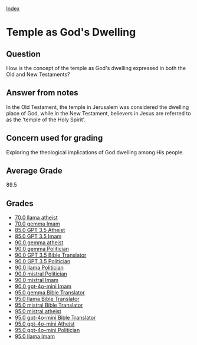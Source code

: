 
[Index](../index.md)
# Temple as God's Dwelling
## Question
How is the concept of the temple as God's dwelling expressed in both the Old and New Testaments?

## Answer from notes
In the Old Testament, the temple in Jerusalem was considered the dwelling place of God, while in the New Testament, believers in Jesus are referred to as the 'temple of the Holy Spirit'.

## Concern used for grading
Exploring the theological implications of God dwelling among His people.

## Average Grade
89.5

## Grades
 * [70.0 llama atheist](../answers/llama_atheist/Temple_as_God's_Dwelling.md)
 * [70.0 gemma Imam](../answers/gemma_Imam/Temple_as_God's_Dwelling.md)
 * [85.0 GPT 3.5 Atheist](../answers/GPT_3.5_Atheist/Temple_as_God's_Dwelling.md)
 * [85.0 GPT 3.5 Imam](../answers/GPT_3.5_Imam/Temple_as_God's_Dwelling.md)
 * [90.0 gemma atheist](../answers/gemma_atheist/Temple_as_God's_Dwelling.md)
 * [90.0 gemma Politician](../answers/gemma_Politician/Temple_as_God's_Dwelling.md)
 * [90.0 GPT 3.5 Bible Translator](../answers/GPT_3.5_Bible_Translator/Temple_as_God's_Dwelling.md)
 * [90.0 GPT 3.5 Politician](../answers/GPT_3.5_Politician/Temple_as_God's_Dwelling.md)
 * [90.0 llama Politician](../answers/llama_Politician/Temple_as_God's_Dwelling.md)
 * [90.0 mistral Politician](../answers/mistral_Politician/Temple_as_God's_Dwelling.md)
 * [90.0 mistral Imam](../answers/mistral_Imam/Temple_as_God's_Dwelling.md)
 * [90.0 gpt-4o-mini Imam](../answers/gpt-4o-mini_Imam/Temple_as_God's_Dwelling.md)
 * [95.0 gemma Bible Translator](../answers/gemma_Bible_Translator/Temple_as_God's_Dwelling.md)
 * [95.0 llama Bible Translator](../answers/llama_Bible_Translator/Temple_as_God's_Dwelling.md)
 * [95.0 mistral Bible Translator](../answers/mistral_Bible_Translator/Temple_as_God's_Dwelling.md)
 * [95.0 mistral atheist](../answers/mistral_atheist/Temple_as_God's_Dwelling.md)
 * [95.0 gpt-4o-mini Bible Translator](../answers/gpt-4o-mini_Bible_Translator/Temple_as_God's_Dwelling.md)
 * [95.0 gpt-4o-mini Atheist](../answers/gpt-4o-mini_Atheist/Temple_as_God's_Dwelling.md)
 * [95.0 gpt-4o-mini Politician](../answers/gpt-4o-mini_Politician/Temple_as_God's_Dwelling.md)
 * [95.0 llama Imam](../answers/llama_Imam/Temple_as_God's_Dwelling.md)

